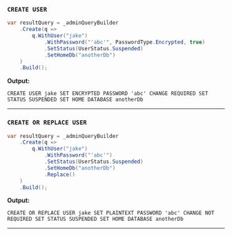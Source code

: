 ### `CREATE USER`
```csharp
var resultQuery = _adminQueryBuilder
    .Create(q =>
        q.WithUser("jake")
            .WithPassword("'abc'", PasswordType.Encrypted, true)
            .SetStatus(UserStatus.Suspended)
            .SetHomeDb("anotherDb")
    )
    .Build();
```
**Output:**
```cypher
CREATE USER jake SET ENCRYPTED PASSWORD 'abc' CHANGE REQUIRED SET STATUS SUSPENDED SET HOME DATABASE anotherDb
```
------

### `CREATE OR REPLACE USER`
```csharp
var resultQuery = _adminQueryBuilder
    .Create(q =>
        q.WithUser("jake")
            .WithPassword("'abc'")
            .SetStatus(UserStatus.Suspended)
            .SetHomeDb("anotherDb")
            .Replace()
    )
    .Build();
```
**Output:**
```cypher
CREATE OR REPLACE USER jake SET PLAINTEXT PASSWORD 'abc' CHANGE NOT REQUIRED SET STATUS SUSPENDED SET HOME DATABASE anotherDb
```
------